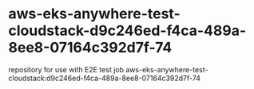 # aws-eks-anywhere-test-cloudstack-d9c246ed-f4ca-489a-8ee8-07164c392d7f-74
repository for use with E2E test job aws-eks-anywhere-test-cloudstack:d9c246ed-f4ca-489a-8ee8-07164c392d7f-74
